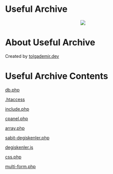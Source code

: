 # Useful Archive

<p align="center">
  <img src="https://user-images.githubusercontent.com/40199261/210613936-09404982-9f41-49c5-a0ec-eaaa39ba97b7.jpg"/>
</p>

# About Useful Archive

Created by <a href="tolgademir.dev">tolgademir.dev</a>

# Useful Archive Contents

<a href="https://github.com/tolgademir/faydali-arsiv/blob/main/db.php">db.php</a>

<a href="https://github.com/tolgademir/faydali-arsiv/blob/main/.htaccess">.htaccess</a>

<a href="https://github.com/tolgademir/faydali-arsiv/tree/main/include.php">include.php</a>

<a href="https://github.com/tolgademir/useful-archive/blob/main/cpanel.php">cpanel.php</a>

<a href="https://github.com/tolgademir/useful-archive/blob/main/array.php">array.php</a>

<a href="https://github.com/tolgademir/useful-archive/blob/main/sabit-degiskenler.php">sabit-degiskenler.php</a>

<a href="https://github.com/tolgademir/useful-archive/blob/main/degiskenler.js">degiskenler.js</a>

<a href="https://github.com/tolgademir/useful-archive/blob/main/css.php.php">css.php</a>

<a href="https://github.com/tolgademir/useful-archive/blob/main/multi-form.php">multi-form.php</a>








